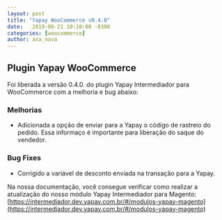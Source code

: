 ```yaml
---
layout: post
title: "Yapay WooCommerce v0.4.0"
date:   2019-06-21 10:10:00 -0300
categories: [woocommerce]
author: ana_nava
---
```


## Plugin Yapay WooCommerce 

Foi liberada a versão 0.4.0. do plugin Yapay Intermediador para WooCommerce com a melhoria e bug abaixo:

<!-- more -->


### **Melhorias**

* Adicionada a opção de enviar para a Yapay o código de rastreio do pedido. Essa informaço é importante para liberação do saque do vendedor.


### **Bug Fixes**

* Corrigido a variável de desconto enviada na transação para a Yapay.  




Na nossa documentação, você consegue verificar como realizar a atualização do nosso módulo Yapay Intermediador para Magento: [https://intermediador.dev.yapay.com.br/#/modulos-yapay-magento](https://intermediador.dev.yapay.com.br/#/modulos-yapay-magento)


